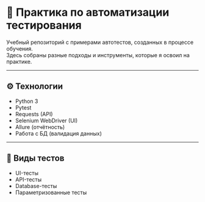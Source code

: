 # 🧪 Практика по автоматизации тестирования

Учебный репозиторий с примерами автотестов, созданных в процессе обучения.  
Здесь собраны разные подходы и инструменты, которые я освоил на практике.

---

## ⚙️ Технологии
- Python 3  
- Pytest  
- Requests (API)  
- Selenium WebDriver (UI)  
- Allure (отчётность)  
- Работа с БД (валидация данных)  

---

## 🧩 Виды тестов
- UI-тесты  
- API-тесты  
- Database-тесты  
- Параметризованные тесты 